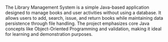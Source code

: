 The Library Management System is a simple Java-based application designed to manage books and user activities without using a database. It allows users to add, search, issue, and return books while maintaining data persistence through file handling. The project emphasizes core Java concepts like Object-Oriented Programming and validation, making it ideal for learning and demonstration purposes.

